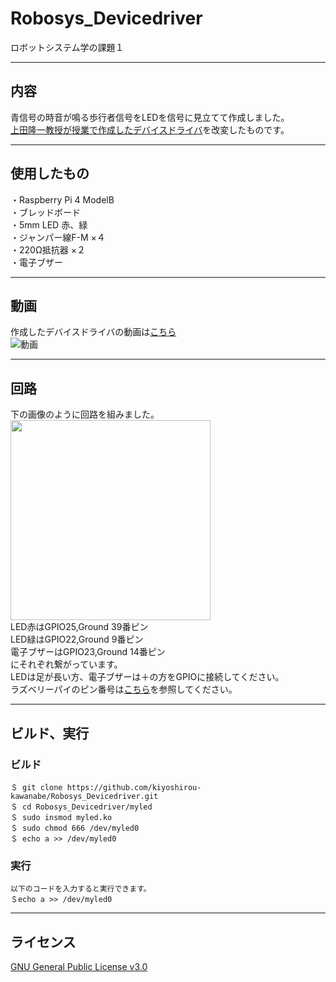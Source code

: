 # Robosys_Devicedriver
ロボットシステム学の課題１

---
## 内容 
青信号の時音が鳴る歩行者信号をLEDを信号に見立てて作成しました。  
[上田隆一教授が授業で作成したデバイスドライバ](https://github.com/ryuichiueda/robosys_device_drivers/blob/master/myled.c)を改変したものです。

---
## 使用したもの
・Raspberry Pi 4 ModelB  
・ブレッドボード  
・5mm LED 赤、緑  
・ジャンパー線F-M ×４  
・220Ω抵抗器 ×２  
・電子ブザー  

---
## 動画
作成したデバイスドライバの動画は[こちら](https://youtu.be/p71gfhBcQgs)<br>
![動画](https://user-images.githubusercontent.com/53420739/100972579-5dbfcd80-357c-11eb-821a-4fb5df8ad853.jpg)

---
## 回路  
下の画像のように回路を組みました。  
<img src="https://user-images.githubusercontent.com/53420739/100973653-47b30c80-357e-11eb-9b09-fa11af3cbf2c.jpg" width="320px">  
LED赤はGPIO25,Ground 39番ピン  
LED緑はGPIO22,Ground 9番ピン  
電子ブザーはGPIO23,Ground 14番ピン    
にそれぞれ繋がっています。  
LEDは足が長い方、電子ブザーは＋の方をGPIOに接続してください。  
ラズベリーパイのピン番号は[こちら](https://www.raspberrypi.org/documentation/usage/gpio/README.md)を参照してください。

---
## ビルド、実行
### ビルド
```
＄ git clone https://github.com/kiyoshirou-kawanabe/Robosys_Devicedriver.git  
＄ cd Robosys_Devicedriver/myled  
＄ sudo insmod myled.ko  
＄ sudo chmod 666 /dev/myled0  
＄ echo a >> /dev/myled0  
```  
### 実行
```  
以下のコードを入力すると実行できます。  
＄echo a >> /dev/myled0  
```
---
## ライセンス
[GNU General Public License v3.0](https://www.raspberrypi.org/documentation/usage/gpio/README.md)

